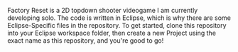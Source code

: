 Factory Reset is a 2D topdown shooter videogame I am currently developing solo.
The code is written in Eclipse, which is why there are some Eclipse-Specific files in the repository.
To get started, clone this repository into your Eclipse workspace folder, then create a new Project
using the exact name as this repository, and you're good to go!
